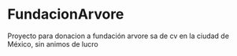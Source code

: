 # FundacionArvore
Proyecto para donacion a fundación arvore sa de cv en la ciudad de México, sin animos de lucro 
